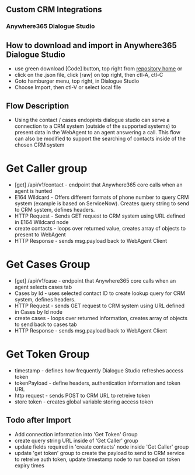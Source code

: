 ## Custom CRM Integrations
### Anywhere365 Dialogue Studio

## How to download and import in Anywhere365 Dialogue Studio
- use green download [Code] button, top right from [repository home](https://github.com/Anywhere365/DialogueStudioFlows) or
- click on the .json file, click [raw] on top right, then ctl-A, ctl-C
- Goto hamburger menu, top right, in Dialogue Studio
- Choose Import, then ctl-V or select local file

## Flow Description
- Using the contact / cases endopints dialogue studio can serve a connection to a CRM system (outside of the supported systems) to present data in the WebAgent to an agent answering a call. This flow can also be modified to support the searching of contacts inside of the chosen CRM system

# Get Caller group
- [get] /api/v1/contact - endpoint that Anywhere365 core calls when an agent is hunted
- E164 Wildcard - Offers different formats of phone number to query CRM system (example is based on ServiceNow). Creates query string to send to CRM system, defines headers. 
- HTTP Request - Sends GET request to CRM system using URL defined in E164 Wildcard node
- create contacts - loops over returned value, creates array of objects to present to WebAgent
- HTTP Response - sends msg.payload back to WebAgent Client

# Get Cases Group
- [get] /api/v1/case - endpoint that Anywhere365 core calls when an agent selects cases tab
- Cases by Id - uses selected contact ID to create lookup query for CRM system, defines headers. 
- HTTP Request - sends GET request to CRM system using URL defined in Cases by Id node
- create cases - loops over returned information, creates array of objects to send back to cases tab
- HTTP Response - sends msg.payload back to WebAgent Client

# Get Token Group
- timestamp - defines how frequently Dialogue Studio refreshes access token
- tokenPayload - define headers, authentication information and token URL 
- http request - sends POST to CRM URL to retreive token
- store token - creates global variable storing access token

## Todo after Import
- Add connection information into 'Get Token' Group
- create query string URL inside of 'Get Caller' group
- update fields required in 'create contacts' node inside 'Get Caller' group
- update 'get token' group to create the payload to send to CRM service to retreive auth token, update timestamp node to run based on token expiry times
